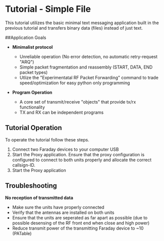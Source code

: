 
# Tutorial - Simple File

This tutorial utilizes the basic minimal text messaging application built in the previous tutorial and transfers binary data (files) instead of just text.

##Application Goals



*  **Minimalist protocol**
	*  Unreliable operation (No error detection, no automatic retry-request "ARQ")
	*  Simple packet fragmentation and reassembly (START, DATA, END packet types)
	*  Utlize the "Experimentatal RF Packet Forwarding" command to trade speed/optimization for easy python only programming

*  **Program Operation**
	*  A core set of transmit/receive "objects" that provide tx/rx functionality
	*  TX and RX can be independent programs



## Tutorial Operation

To operate the tutorial follow these steps.

1. Connect two Faraday devices to your computer USB
2. Start the Proxy application. Ensure that the proxy configuration is configured to connect to both units properly and allocate the correct callsign-ID.
3. Start the Proxy application



## Troubleshooting

**No reception of transmitted data**

*  Make sure the units have properly connected
*  Verify that the antennas are installed on both units
*  Ensure that the units are seperated as far apart as possible (due to possible desensing of the RF front end when close and high power)
*  Reduce transmit power of the transmitting Faraday device to ~10 (PATable)